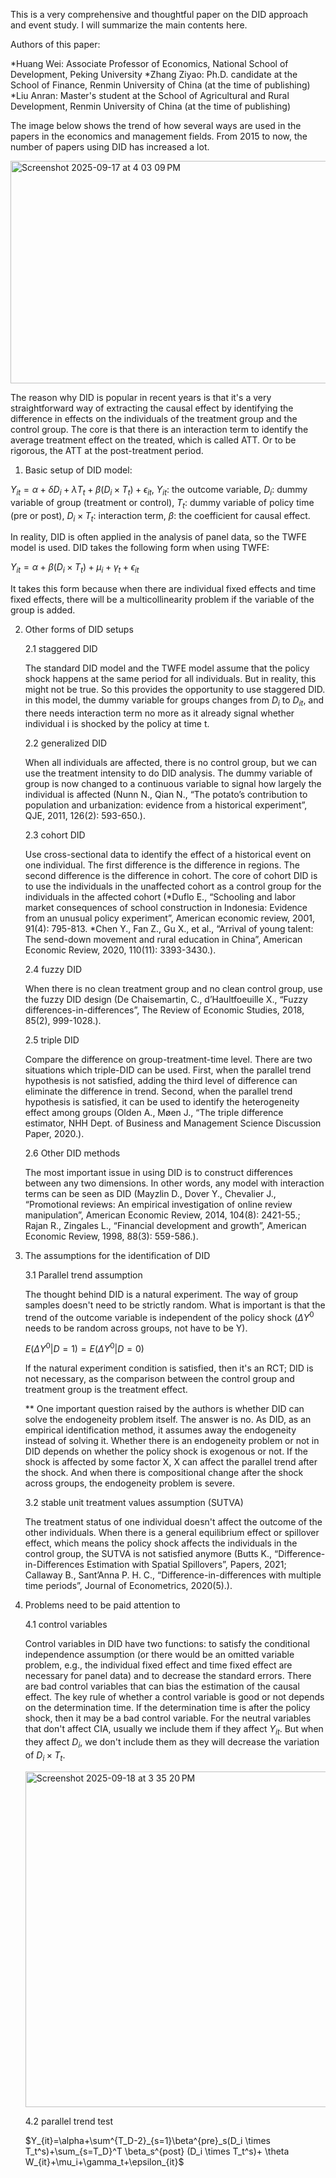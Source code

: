 This is a very comprehensive and thoughtful paper on the DID approach and event study. I will summarize the main contents here.

Authors of this paper:

*Huang Wei: Associate Professor of Economics, National School of Development, Peking University
*Zhang Ziyao: Ph.D. candidate at the School of Finance, Renmin University of China (at the time of publishing)
*Liu Anran: Master's student at the School of Agricultural and Rural Development, Renmin University of China (at the time of publishing)

The image below shows the trend of how several ways are used in the papers in the economics and management fields. From 2015 to now, the number of papers using DID has increased a lot.

<img width="933" height="356" alt="Screenshot 2025-09-17 at 4 03 09 PM" src="https://github.com/user-attachments/assets/c1fa99a8-4e7d-4cd2-8d83-6b3cf9a5ecf1" />

The reason why DID is popular in recent years is that it's a very straightforward way of extracting the causal effect by identifying the difference in effects on the individuals of the treatment group and the control group. The core is that there is an interaction term to identify the average treatment effect on the treated, which is called ATT. Or to be rigorous, the ATT at the post-treatment period.

1. Basic setup of DID model:

$Y_{it} = \alpha + \delta D_i + \lambda T_t + \beta(D_i \times T_t) + \epsilon_{it}$, $Y_{it}$: the outcome variable, $D_i$: dummy variable of group (treatment or control), $T_t$: dummy variable of policy time (pre or post), $D_i \times T_t$: interaction term, $\beta$: the coefficient for causal effect.

In reality, DID is often applied in the analysis of panel data, so the TWFE model is used. DID takes the following form when using TWFE:

$Y_{it} = \alpha + \beta (D_i \times T_t) + \mu_i +\gamma_t+\epsilon_{it}$

It takes this form because when there are individual fixed effects and time fixed effects, there will be a multicollinearity problem if the variable of the group is added.

2. Other forms of DID setups
   
   2.1 staggered DID

   The standard DID model and the TWFE model assume that the policy shock happens at the same period for all individuals. But in reality, this might not be true. So this provides the opportunity to use staggered DID. in this model, the dummy variable for groups changes from $D_i$ to $D_{it}$, and there needs interaction term no more as it already signal whether individual i is shocked by the policy at time t.

   2.2 generalized DID

   When all individuals are affected, there is no control group, but we can use the treatment intensity to do DID analysis. The dummy variable of group is now changed to a continuous variable to signal how largely the individual is affected (Nunn N., Qian N., “The potato’s contribution to population and urbanization: evidence from a historical experiment”,  QJE, 2011, 126(2): 593-650.).

   2.3 cohort DID

   Use cross-sectional data to identify the effect of a historical event on one individual. The first difference is the difference in regions. The second difference is the difference in cohort. The core of cohort DID is to use the individuals in the unaffected cohort as a control group for the individuals in the affected cohort (*Duflo E., “Schooling and labor market consequences of school construction in Indonesia: Evidence from an unusual  policy experiment”, American economic review, 2001, 91(4): 795-813. *Chen Y., Fan Z., Gu X., et al., “Arrival of young talent: The send-down movement and rural education in China”,  American Economic Review, 2020, 110(11): 3393-3430.).

   2.4 fuzzy DID

   When there is no clean treatment group and no clean control group, use the fuzzy DID design (De Chaisemartin, C., d’Haultfoeuille X., “Fuzzy differences-in-differences”, The Review of Economic Studies, 2018,  85(2), 999-1028.).

   2.5 triple DID

   Compare the difference on group-treatment-time level. There are two situations which triple-DID can be used. First, when the parallel trend hypothesis is not satisfied, adding the third level of difference can eliminate the difference in trend. Second, when the parallel trend hypothesis is satisfied, it can be used to identify the heterogeneity effect among groups (Olden A., Møen J., “The triple difference estimator, NHH Dept. of Business and Management Science Discussion  Paper, 2020.).

   2.6 Other DID methods

   The most important issue in using DID is to construct differences between any two dimensions. In other words, any model with interaction terms can be seen as DID (Mayzlin D., Dover Y., Chevalier J., “Promotional reviews: An empirical investigation of online review manipulation”,  American Economic Review, 2014, 104(8): 2421-55.; Rajan R., Zingales L., “Financial development and growth”, American Economic Review, 1998, 88(3): 559-586.).

3. The assumptions for the identification of DID

   3.1 Parallel trend assumption

    The thought behind DID is a natural experiment. The way of group samples doesn't need to be strictly random. What is important is that the trend of the outcome variable is independent of the policy shock ($\Delta Y^0$ needs to be random across groups, not have to be Y).

   $E(\Delta Y^0|D=1)=E(\Delta Y^0|D=0)$

   If the natural experiment condition is satisfied, then it's an RCT; DID is not necessary, as the comparison between the control group and treatment group is the treatment effect.

   ** One important question raised by the authors is whether DID can solve the endogeneity problem itself. The answer is no. As DID, as an empirical identification method, it assumes away the endogeneity instead of solving it. Whether there is an endogeneity problem or not in DID depends on whether the policy shock is exogenous or not. If the shock is affected by some factor X, X can affect the parallel trend after the shock. And when there is compositional change after the shock across groups, the endogeneity problem is severe.

   3.2 stable unit treatment values assumption (SUTVA)

   The treatment status of one individual doesn't affect the outcome of the other individuals. When there is a general equilibrium effect or spillover effect, which means the policy shock affects the individuals in the control group, the SUTVA is not satisfied anymore (Butts K., “Difference-in-Differences Estimation with Spatial Spillovers”, Papers, 2021; Callaway B., Sant’Anna P. H. C., “Difference-in-differences with multiple time periods”, Journal of Econometrics,  2020(5).).

4. Problems need to be paid attention to
   
   4.1 control variables

   Control variables in DID have two functions: to satisfy the conditional independence assumption (or there would be an omitted variable problem, e.g., the individual fixed effect and time fixed effect are necessary for panel data) and to decrease the standard errors. There are bad control variables that can bias the estimation of the causal effect. The key rule of whether a control variable is good or not depends on the determination time. If the determination time is after the policy shock, then it may be a bad control variable. For the neutral variables that don't affect CIA, usually we include them if they affect $Y_{it}$. But when they affect $D_i$, we don't include them as they will decrease the variation of $D_i \times T_t$.

   <img width="1102" height="537" alt="Screenshot 2025-09-18 at 3 35 20 PM" src="https://github.com/user-attachments/assets/f08abb0e-4851-4527-948a-fa1e918ed0a8" />

   4.2 parallel trend test

   $Y_{it}=\alpha+\sum^{T_D-2}_{s=1}\beta^{pre}_s(D_i \times T_t^s)+\sum_{s=T_D}^T \beta_s^{post} (D_i \times T_t^s)+ \theta W_{it}+\mu_i+\gamma_t+\epsilon_{it}$












